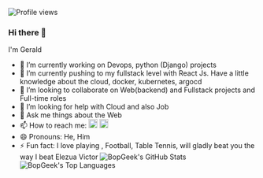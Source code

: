 ![Profile views](https://gpvc.arturio.dev/njokuifeanyigerald)
### Hi there 👋

I'm Gerald

- 🔭 I’m currently working on Devops, python (Django) projects
- 🌱 I’m currently pushing to my fullstack level  with React Js. Have a little knowledge about the cloud, docker, kubernetes, argocd
- 👯 I’m looking to collaborate on Web(backend) and Fullstack projects and Full-time roles
- 🤔 I’m looking for help with Cloud and also Job
- 💬 Ask me things about the Web
- 📫 How to reach me: [<img src='https://cdn.jsdelivr.net/npm/simple-icons@3.0.1/icons/twitter.svg' alt='twitter' height='18'>](https://twitter.com/bopgeek)
  [<img src='https://cdn.jsdelivr.net/npm/simple-icons@3.0.1/icons/gmail.svg' alt='G-mail' height='18' color = 'blue'>](realbopgeek@gmail.com)
- 😄 Pronouns: He, Him
- ⚡ Fun fact: I love playing , Football, Table Tennis, will gladly beat you the way I beat Elezua Victor
![BopGeek's GitHub Stats](https://github-readme-stats.vercel.app/api?username=njokuifeanyigerald&theme=cobalt&show_icons=true&&line_height=40)
![BopGeek's Top Languages](https://github-readme-stats.vercel.app/api/top-langs/?username=njokuifeanyigerald&theme=cobalt&show_icons=true)<br/>
